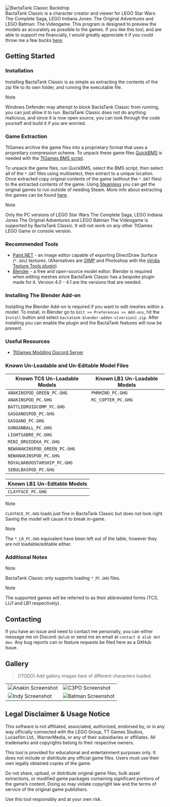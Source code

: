 ![BactaTank Classic Backdrop](https://i.imgur.com/ffW2kKR.png)<br>
BactaTank Classic is a character creator and viewer for LEGO Star Wars: The Complete Saga, LEGO Indiana Jones: The Original Adventures and LEGO Batman: The Videogame. This program is designed to preview the models as accurately as possible to the games. If you like this tool, and are able to support me financially, I would greatly appreciate it if you could throw me a few bucks [here](https://ko-fi.com/Y8Y219SKRX).

## Getting Started
### Installation
Installing BactaTank Classic is as simple as extracting the contents of the zip file to its own folder, and running the executable file.

> [!NOTE]
> Windows Defender may attempt to block BactaTank Classic from running, you can just allow it to run. BactaTank Classic does not do anything malicious, and since it is now open source, you can look through the code yourself and build it if you are worried.

### Game Extraction
TtGames archive the game files into a proprietary format that uses a propreitary compression scheme. To unpack these game files [QuickBMS](https://aluigi.altervista.org/quickbms.htm) is needed with the [TtGames BMS script](https://aluigi.altervista.org/bms/ttgames.bms).

To unpack the game files, run QuickBMS, select the BMS script, then select all of the `*.DAT` files using multiselect, then extract to a unique location. Once extracted copy original contents of the game (without the `*.DAT` files) to the extracted contents of the game. Using [Steamless](https://github.com/atom0s/Steamless) you can get the original games to run outside of needing Steam. More info about extracting the games can be found [here](https://www.pcgamingwiki.com/wiki/Engine:Nu2#Extracting_game_files).

> [!NOTE]
> Only the PC versions of LEGO Star Wars The Complete Saga, LEGO Indiana Jones The Original Adventures and LEGO Batman The Videogame is supported by BactaTank Classic. It will not work on any other TtGames LEGO Game or console version.

### Recommended Tools
- [Paint.NET](https://getpaint.net/) - an image editor capable of exporting DirectDraw Surface (`*.dds`) textures. (Alternatives are [GIMP](https://www.gimp.org/) and Photoshop with the [nVidia Texture Tools plugin](https://developer.nvidia.com/texture-tools-exporter)).
- [Blender](https://www.blender.org/) - a free and open-source model editor. Blender is required when editing meshes since BactaTank Classic has a bespoke plugin made for it. Version 4.0 - 4.1 are the versions that are needed.

### Installing The Blender Add-on
Installing the Blender Add-on is required if you want to edit meshes within a model. To install, in Blender go to `Edit >> Preferences >> Add-ons`, hit the `Install` button and select `bactatank-blender-addon-v[version].zip`. After installing you can enable the plugin and the BactaTank features will now be present.

### Useful Resources
- [TtGames Modding Discord Server](https://discord.gg/ttgames-lego-modding-539431629718945793)

### Known Un-Loadable and Un-Editable Model Files
| Known TCS Un-Loadable Models | Known LB1 Un-Loadable Models |
| ---------------------------- | ---------------------------- |
| `ANAKINSPOD_GREEN_PC.GHG`    | `PHRHINO_PC.GHG`             |
| `ANAKINSPOD_PC.GHG`          | `RC_COPTER_PC.GHG`           |
| `BATTLEDROIDCOMP_PC.GHG`     |
| `GASGANOSPOD_PC.GHG`         |
| `GASGANO_PC.GHG`             |
| `GUNGANBALL_PC.GHG`          |
| `LIGHTSABRE_PC.GHG`          |
| `MINI_DROIDEKA_PC.GHG`       |
| `NEWANAKINSPOD_GREEN_PC.GHG` |
| `NEWANAKINSPOD_PC.GHG`       |
| `ROYALNABOOSTARSHIP_PC.GHG`  |
| `SEBULBASPOD_PC.GHG`         |

| Known LB1 Un-Editable Models |
| ---------------------------- |
| `CLAYFACE_PC.GHG`            |

> [!NOTE]
> `CLAYFACE_PC.GHG` loads just fine in BactaTank Classic but does not look right. Saving the model will cause it to break in-game.

> [!NOTE]
> The `*_LR_PC.GHG` equivalent have been left out of the table, however they are not loadable/editable either.

### Additional Notes
> [!NOTE]
> BactaTank Classic only supports loading `*_PC.GHG` files.

> [!NOTE]
> The supported games will be referred to as their abbreviated forms (TCS, LIJ1 and LB1 respectively).

## Contacting
If you have an issue and need to contact me personally, you can either message me on Discord: `@alub` or send me an email at `contact @ alub dot dev`. Any bug reports can or feature requests be filed here as a GitHub Issue.

## Gallery
> [!TODO]
> Add gallery images here of different characters loaded.

| | |
|-|-|
| ![Anakin Screenshot](https://i.imgur.com/SChAQht.png) | ![C3PO Screenshot](https://i.imgur.com/Lc30pyi.png) |
| ![Indy Screenshot](https://i.imgur.com/EhfFaB4.png) | ![Batman Screenshot](https://i.imgur.com/iJswwea.png) |

## Legal Disclaimer & Usage Notice
This software is not affiliated, associated, authorized, endorsed by, or in any way officially connected with the LEGO Group, TT Games Studios, Lucasfilm Ltd., WarnerMedia, or any of their subsidiaries or affiliates. All trademarks and copyrights belong to their respective owners.

This tool is provided for educational and entertainment purposes only. It does not include or distribute any official game files. Users must use their own legally obtained copies of the game.

Do not share, upload, or distribute original game files, bulk asset extractions, or modified game packages containing significant portions of the game’s content. Doing so may violate copyright law and the terms of service of the original game publishers.

Use this tool responsibly and at your own risk.
